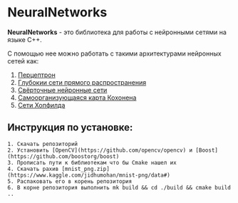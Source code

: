 NeuralNetworks
=====================
**NeuralNetworks** - это библиотека для работы с нейронными сетями на языке C++.

С помощью нее можно работать с такими архитектурами нейронных сетей как: 
1. [Перцептрон](https://ru.wikipedia.org/wiki/%D0%9F%D0%B5%D1%80%D1%86%D0%B5%D0%BF%D1%82%D1%80%D0%BE%D0%BD)
2. [Глубокии сети прямого распространения](https://neuralnet.info/chapter/%D0%BE%D1%81%D0%BD%D0%BE%D0%B2%D1%8B-%D0%B8%D0%BD%D1%81/)
3. [Свёрточные нейронные сети](https://ru.wikipedia.org/wiki/%D0%A1%D0%B2%D1%91%D1%80%D1%82%D0%BE%D1%87%D0%BD%D0%B0%D1%8F_%D0%BD%D0%B5%D0%B9%D1%80%D0%BE%D0%BD%D0%BD%D0%B0%D1%8F_%D1%81%D0%B5%D1%82%D1%8C)
4. [Самоорганизующаяся карта Кохонена](https://ru.wikipedia.org/wiki/%D0%A1%D0%B0%D0%BC%D0%BE%D0%BE%D1%80%D0%B3%D0%B0%D0%BD%D0%B8%D0%B7%D1%83%D1%8E%D1%89%D0%B0%D1%8F%D1%81%D1%8F_%D0%BA%D0%B0%D1%80%D1%82%D0%B0_%D0%9A%D0%BE%D1%85%D0%BE%D0%BD%D0%B5%D0%BD%D0%B0)
5. [Сети Хопфилда](https://ru.wikipedia.org/wiki/%D0%9D%D0%B5%D0%B9%D1%80%D0%BE%D0%BD%D0%BD%D0%B0%D1%8F_%D1%81%D0%B5%D1%82%D1%8C_%D0%A5%D0%BE%D0%BF%D1%84%D0%B8%D0%BB%D0%B4%D0%B0)

Инструкция по установке:
----------------------
    1. Скачать репозиторий
    2. Установить [OpenCV](https://github.com/opencv/opencv) и [Boost](https://github.com/boostorg/boost)
    3. Прописать пути к библиотекам что бы Cmake нашел их
    4. Скачать рахив [mnist_png.zip](https://www.kaggle.com/jidhumohan/mnist-png/data#)
    5. Распаковать его в корень репозитория
    6. В корне репозитория выполнить mk build && cd ./build && cmake build ..
